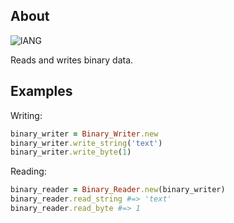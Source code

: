 ## About
![lANG](https://img.shields.io/badge/LANG-RUBY-red?style=for-the-badge&logo=appveyo)
<p>Reads and writes binary data.</p>

## Examples
Writing:
```Ruby
binary_writer = Binary_Writer.new
binary_writer.write_string('text')
binary_writer.write_byte(1)
```
Reading:
```Ruby
binary_reader = Binary_Reader.new(binary_writer)
binary_reader.read_string #=> 'text'
binary_reader.read_byte #=> 1
```
